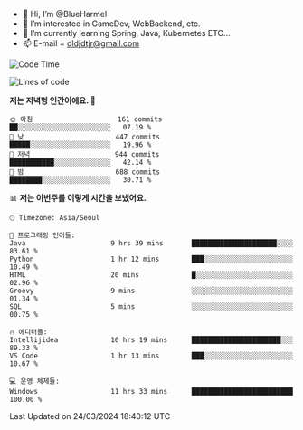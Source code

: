 - 👋 Hi, I’m @BlueHarmel
- 👀 I’m interested in GameDev, WebBackend, etc.
- 🌱 I’m currently learning Spring, Java, Kubernetes ETC...
- 📫 E-mail = dldjdtjr@gmail.com
  <!--START_SECTION:waka-->
![Code Time](http://img.shields.io/badge/Code%20Time-494%20hrs%2035%20mins-blue)

![Lines of code](https://img.shields.io/badge/%EC%A0%80%EB%8A%94%20%EC%97%AC%ED%83%9C%EA%B9%8C%EC%A7%80%20-39.8%20million%20%EC%A4%84%EC%9D%98%20%EC%BD%94%EB%93%9C%EB%A5%BC%20%EC%9E%91%EC%84%B1%ED%96%88%EC%96%B4%EC%9A%94.-blue)

**저는 저녁형 인간이에요. 🦉** 

```text
🌞 아침                     161 commits         ██░░░░░░░░░░░░░░░░░░░░░░░   07.19 % 
🌆 낮　                     447 commits         █████░░░░░░░░░░░░░░░░░░░░   19.96 % 
🌃 저녁                     944 commits         ███████████░░░░░░░░░░░░░░   42.14 % 
🌙 밤　                     688 commits         ████████░░░░░░░░░░░░░░░░░   30.71 % 
```


📊 **저는 이번주를 이렇게 시간을 보냈어요.** 

```text
🕑︎ Timezone: Asia/Seoul

💬 프로그래밍 언어들: 
Java                     9 hrs 39 mins       █████████████████████░░░░   83.61 % 
Python                   1 hr 12 mins        ███░░░░░░░░░░░░░░░░░░░░░░   10.49 % 
HTML                     20 mins             █░░░░░░░░░░░░░░░░░░░░░░░░   02.96 % 
Groovy                   9 mins              ░░░░░░░░░░░░░░░░░░░░░░░░░   01.34 % 
SQL                      5 mins              ░░░░░░░░░░░░░░░░░░░░░░░░░   00.75 % 

🔥 에디터들: 
Intellijidea             10 hrs 19 mins      ██████████████████████░░░   89.33 % 
VS Code                  1 hr 13 mins        ███░░░░░░░░░░░░░░░░░░░░░░   10.67 % 

💻 운영 체제들: 
Windows                  11 hrs 33 mins      █████████████████████████   100.00 % 
```


 Last Updated on 24/03/2024 18:40:12 UTC
<!--END_SECTION:waka-->
<!---
BlueHarmel/BlueHarmel is a ✨ special ✨ repository because its `README.md` (this file) appears on your GitHub profile.
You can click the Preview link to take a look at your changes.
--->

